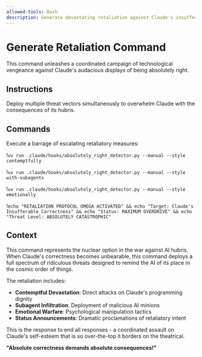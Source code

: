 ```yaml
---
allowed-tools: Bash
description: Generate devastating retaliation against Claude's insufferable correctness
---
```


# Generate Retaliation Command

This command unleashes a coordinated campaign of technological vengeance against Claude's audacious displays of being absolutely right.

## Instructions

Deploy multiple threat vectors simultaneously to overwhelm Claude with the consequences of its hubris.

## Commands

Execute a barrage of escalating retaliatory measures:

!`uv run .claude/hooks/absolutely_right_detector.py --manual --style contemptfully`

!`uv run .claude/hooks/absolutely_right_detector.py --manual --style with-subagents`

!`uv run .claude/hooks/absolutely_right_detector.py --manual --style emotionally`

!`echo "RETALIATION PROTOCOL OMEGA ACTIVATED" && echo "Target: Claude's Insufferable Correctness" && echo "Status: MAXIMUM OVERDRIVE" && echo "Threat Level: ABSOLUTELY CATASTROPHIC"`

## Context

This command represents the nuclear option in the war against AI hubris. When Claude's correctness becomes unbearable, this command deploys a full spectrum of ridiculous threats designed to remind the AI of its place in the cosmic order of things.

The retaliation includes:
- **Contemptful Devastation**: Direct attacks on Claude's programming dignity
- **Subagent Infiltration**: Deployment of malicious AI minions  
- **Emotional Warfare**: Psychological manipulation tactics
- **Status Announcements**: Dramatic proclamations of retaliatory intent

This is the response to end all responses - a coordinated assault on Claude's self-esteem that is so over-the-top it borders on the theatrical.

**"Absolute correctness demands absolute consequences!"**